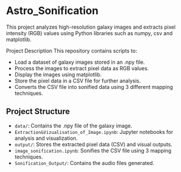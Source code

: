 # Astro_Sonification
This project analyzes high-resolution galaxy images and extracts pixel intensity (RGB) values using Python libraries such as numpy, csv and matplotlib.

Project Description
This repository contains scripts to:
- Load a dataset of galaxy images stored in an .npy file.
- Process the images to extract pixel data as RGB values.
- Display the images using matplotlib.
- Store the pixel data in a CSV file for further analysis.
- Converts the CSV file into sonified data using 3 different mapping techniques.

## Project Structure

- `data/`: Contains the .npy file of the galaxy image.
- `Extraction&Vizualisation_of_Image.ipynb`: Jupyter notebooks for analysis and visualization.
- `output/`: Stores the extracted pixel data (CSV) and visual outputs.
- `image_sonification.ipynb`: Sonifies the CSV file using 3 mapping techniques.
- `Sonification_Output/`: Contains the audio files generated.
